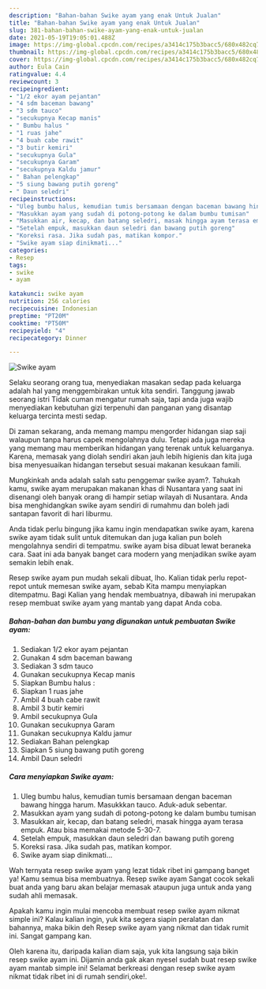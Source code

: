 ```yaml
---
description: "Bahan-bahan Swike ayam yang enak Untuk Jualan"
title: "Bahan-bahan Swike ayam yang enak Untuk Jualan"
slug: 381-bahan-bahan-swike-ayam-yang-enak-untuk-jualan
date: 2021-05-19T19:05:01.488Z
image: https://img-global.cpcdn.com/recipes/a3414c175b3bacc5/680x482cq70/swike-ayam-foto-resep-utama.jpg
thumbnail: https://img-global.cpcdn.com/recipes/a3414c175b3bacc5/680x482cq70/swike-ayam-foto-resep-utama.jpg
cover: https://img-global.cpcdn.com/recipes/a3414c175b3bacc5/680x482cq70/swike-ayam-foto-resep-utama.jpg
author: Eula Cain
ratingvalue: 4.4
reviewcount: 3
recipeingredient:
- "1/2 ekor ayam pejantan"
- "4 sdm baceman bawang"
- "3 sdm tauco"
- "secukupnya Kecap manis"
- " Bumbu halus "
- "1 ruas jahe"
- "4 buah cabe rawit"
- "3 butir kemiri"
- "secukupnya Gula"
- "secukupnya Garam"
- "secukupnya Kaldu jamur"
- " Bahan pelengkap"
- "5 siung bawang putih goreng"
- " Daun seledri"
recipeinstructions:
- "Uleg bumbu halus, kemudian tumis bersamaan dengan baceman bawang hingga harum. Masukkkan tauco. Aduk-aduk sebentar."
- "Masukkan ayam yang sudah di potong-potong ke dalam bumbu tumisan"
- "Masukkan air, kecap, dan batang seledri, masak hingga ayam terasa empuk. Atau bisa memakai metode 5-30-7."
- "Setelah empuk, masukkan daun seledri dan bawang putih goreng"
- "Koreksi rasa. Jika sudah pas, matikan kompor."
- "Swike ayam siap dinikmati..."
categories:
- Resep
tags:
- swike
- ayam

katakunci: swike ayam 
nutrition: 256 calories
recipecuisine: Indonesian
preptime: "PT20M"
cooktime: "PT50M"
recipeyield: "4"
recipecategory: Dinner

---
```



![Swike ayam](https://img-global.cpcdn.com/recipes/a3414c175b3bacc5/680x482cq70/swike-ayam-foto-resep-utama.jpg)

Selaku seorang orang tua, menyediakan masakan sedap pada keluarga adalah hal yang menggembirakan untuk kita sendiri. Tanggung jawab seorang istri Tidak cuman mengatur rumah saja, tapi anda juga wajib menyediakan kebutuhan gizi terpenuhi dan panganan yang disantap keluarga tercinta mesti sedap.

Di zaman  sekarang, anda memang mampu mengorder hidangan siap saji walaupun tanpa harus capek mengolahnya dulu. Tetapi ada juga mereka yang memang mau memberikan hidangan yang terenak untuk keluarganya. Karena, memasak yang diolah sendiri akan jauh lebih higienis dan kita juga bisa menyesuaikan hidangan tersebut sesuai makanan kesukaan famili. 



Mungkinkah anda adalah salah satu penggemar swike ayam?. Tahukah kamu, swike ayam merupakan makanan khas di Nusantara yang saat ini disenangi oleh banyak orang di hampir setiap wilayah di Nusantara. Anda bisa menghidangkan swike ayam sendiri di rumahmu dan boleh jadi santapan favorit di hari liburmu.

Anda tidak perlu bingung jika kamu ingin mendapatkan swike ayam, karena swike ayam tidak sulit untuk ditemukan dan juga kalian pun boleh mengolahnya sendiri di tempatmu. swike ayam bisa dibuat lewat beraneka cara. Saat ini ada banyak banget cara modern yang menjadikan swike ayam semakin lebih enak.

Resep swike ayam pun mudah sekali dibuat, lho. Kalian tidak perlu repot-repot untuk memesan swike ayam, sebab Kita mampu menyiapkan ditempatmu. Bagi Kalian yang hendak membuatnya, dibawah ini merupakan resep membuat swike ayam yang mantab yang dapat Anda coba.

<!--inarticleads1-->

##### Bahan-bahan dan bumbu yang digunakan untuk pembuatan Swike ayam:

1. Sediakan 1/2 ekor ayam pejantan
1. Gunakan 4 sdm baceman bawang
1. Sediakan 3 sdm tauco
1. Gunakan secukupnya Kecap manis
1. Siapkan  Bumbu halus :
1. Siapkan 1 ruas jahe
1. Ambil 4 buah cabe rawit
1. Ambil 3 butir kemiri
1. Ambil secukupnya Gula
1. Gunakan secukupnya Garam
1. Gunakan secukupnya Kaldu jamur
1. Sediakan  Bahan pelengkap
1. Siapkan 5 siung bawang putih goreng
1. Ambil  Daun seledri




<!--inarticleads2-->

##### Cara menyiapkan Swike ayam:

1. Uleg bumbu halus, kemudian tumis bersamaan dengan baceman bawang hingga harum. Masukkkan tauco. Aduk-aduk sebentar.
1. Masukkan ayam yang sudah di potong-potong ke dalam bumbu tumisan
1. Masukkan air, kecap, dan batang seledri, masak hingga ayam terasa empuk. Atau bisa memakai metode 5-30-7.
1. Setelah empuk, masukkan daun seledri dan bawang putih goreng
1. Koreksi rasa. Jika sudah pas, matikan kompor.
1. Swike ayam siap dinikmati...




Wah ternyata resep swike ayam yang lezat tidak ribet ini gampang banget ya! Kamu semua bisa membuatnya. Resep swike ayam Sangat cocok sekali buat anda yang baru akan belajar memasak ataupun juga untuk anda yang sudah ahli memasak.

Apakah kamu ingin mulai mencoba membuat resep swike ayam nikmat simple ini? Kalau kalian ingin, yuk kita segera siapin peralatan dan bahannya, maka bikin deh Resep swike ayam yang nikmat dan tidak rumit ini. Sangat gampang kan. 

Oleh karena itu, daripada kalian diam saja, yuk kita langsung saja bikin resep swike ayam ini. Dijamin anda gak akan nyesel sudah buat resep swike ayam mantab simple ini! Selamat berkreasi dengan resep swike ayam nikmat tidak ribet ini di rumah sendiri,oke!.

